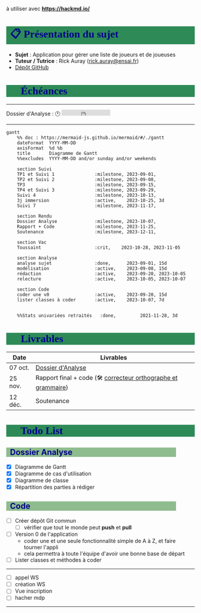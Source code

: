 à utiliser avec **https://hackmd.io/**

# :clipboard:  Présentation du sujet

* **Sujet** : Application pour gérer une liste de joueurs et de joueuses
* **Tuteur / Tutrice** : Rick Auray (rick.auray@ensai.fr)
* [Dépôt GitHub](https://github.com/ludo2ne/ENSAI-projet-info-2A-template)

# :dart: Échéances

---
Dossier d'Analyse :  :clock1: <iframe src="https://free.timeanddate.com/countdown/i83zdl7u/n1264/cf11/cm0/cu2/ct4/cs0/ca0/co0/cr0/ss0/cac009/cpcf00/pcfff/tcfff/fs100/szw256/szh108/iso2023-10-07T12:00:00" allowtransparency="true" frameborder="0" width="130" height="16"></iframe>

---

```mermaid
gantt
    %% doc : https://mermaid-js.github.io/mermaid/#/./gantt
    dateFormat  YYYY-MM-DD
    axisFormat  %d %b
    title       Diagramme de Gantt
    %%excludes  YYYY-MM-DD and/or sunday and/or weekends 
     
    section Suivi
    TP1 et Suivi 1               :milestone, 2023-09-01,
    TP2 et Suivi 2               :milestone, 2023-09-08,
    TP3                          :milestone, 2023-09-15,
    TP4 et Suivi 3               :milestone, 2023-09-29,
    Suivi 4                      :milestone, 2023-10-13,
    3j immersion                 :active,    2023-10-25, 3d
    Suivi 7                      :milestone, 2023-11-17,
    
    section Rendu
    Dossier Analyse              :milestone, 2023-10-07,
    Rapport + Code               :milestone, 2023-11-25,
    Soutenance                   :milestone, 2023-12-11,
    
    section Vac
    Toussaint                    :crit,    2023-10-28, 2023-11-05
    
    section Analyse
    analyse sujet                :done,      2023-09-01, 15d
    modélisation                 :active,    2023-09-08, 15d
    rédaction                    :active,    2023-09-20, 2023-10-05
    relecture                    :active,    2023-10-05, 2023-10-07
    
    section Code
    coder une v0                 :active,    2023-09-20, 15d
    lister classes à coder       :active,    2023-10-07, 7d
    

    %%Stats univariées retraités   :done,         2021-11-28, 3d
```

# :calendar: Livrables

| Date    | Livrables                                                    |
| ------- | ------------------------------------------------------------ |
| 07 oct. | [Dossier d'Analyse](https://www.overleaf.com/)               |
| 25 nov. | Rapport final + code (:hammer_and_wrench:  [correcteur orthographe et grammaire](https://www.scribens.fr/))|
| 12 déc. | Soutenance                                                   |

# :construction: Todo List

## Dossier Analyse

* [x] Diagramme de Gantt
* [x] Diagramme de cas d'utilisation
* [x] Diagramme de classe
* [X] Répartition des parties à rédiger

## Code

* [ ] Créer dépôt Git commun
  * [ ] vérifier que tout le monde peut **push** et **pull**
* [ ] Version 0 de l'application
  * coder une et une seule fonctionnalité simple de A à Z, et faire tourner l'appli
  * cela permettra à toute l'équipe d'avoir une bonne base de départ
* [ ] Lister classes et méthodes à coder

---

* [ ] appel WS
* [ ] création WS
* [ ] Vue inscription
* [ ] hacher mdp

---

<style>h1 {
    color: darkblue;
    font-family: "Calibri";
    font-weight: bold;
    background-color: seagreen;
    padding-left: 10px;
}

h2 {
    color: darkblue;
    background-color: darkseagreen;
    margin-right: 10%;
    padding-left: 10px;
}

h3 {
    color: darkblue;
    background-color: lightseagreen;
    margin-right: 20%;
    padding-left: 10px;
}

h4 {
    color: darkblue;
    background-color: aquamarine;
    margin-right: 30%;
    padding-left: 10px;
}

</style>
